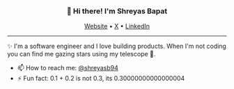 <h3 align="center">👋 Hi there! I'm Shreyas Bapat</h3>
<p align="center">
  <a href="https://shreyasb.com">Website</a> •
  <a href="https://twitter.com/shreyasb94">X</a> •
  <a href="https://linkedin.com/in/shreyasbapat">LinkedIn</a>
</p>

---
✨ I'm a software engineer and I love building products. When I'm not coding you can find me gazing stars using my telescope 🔭.

- 📫 How to reach me: [@shreyasb94](https://twitter.com/shreyasb94)
- ⚡ Fun fact: 0.1 + 0.2 is not 0.3, its 0.30000000000000004


<!--
**shreyasbapat/shreyasbapat** is a ✨ _special_ ✨ repository because its `README.md` (this file) appears on your GitHub profile.

Here are some ideas to get you started:

- 🔭 I’m currently working on ...
- 🌱 I’m currently learning ...
- 👯 I’m looking to collaborate on ...
- 🤔 I’m looking for help with ...
- 💬 Ask me about ...
- 📫 How to reach me: ...
- 😄 Pronouns: ...
- ⚡ Fun fact: ...
-->
